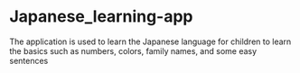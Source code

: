 # Japanese_learning-app
The application is used to learn the Japanese language for children to learn the basics such as numbers, colors, family names, and some easy sentences
